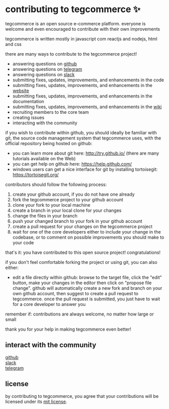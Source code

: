 # contributing to tegcommerce ✨

tegcommerce is an open source e-commerce platform. everyone is welcome and even encouraged to contribute with their own improvements

tegcommerce is written mostly in javascript com reactjs and nodejs, html and css

there are many ways to contribute to the tegcommerce project!

- answering questions on [github](https://github.com/tegcommerce)
- answering questions on [telegram](https://t.me/tegcommerce)
- answering questions on [slack](https://tegcommerce.slack.com/join/shared_invite/enQtNjIzNDYxNTU4OTYwLWE2YTkxODg1ZDQxMDljMjAzNmVmNTNiOWFkOWZiNDk3NzcxZTQ0YjU4MDkxOTJlZDgzOGUzOTExYzUzNTFhYjI)
- submitting fixes, updates, improvements, and enhancements in the code
- submitting fixes, updates, improvements, and enhancements in the [website](https://github.com/tegcommerce/tegcommerce-website)
- submitting fixes, updates, improvements, and enhancements in the documentation
- submitting fixes, updates, improvements, and enhancements in the [wiki](https://github.com/tegcommerce/tegcommerce-wiki)
- recruiting members to the core team
- creating issues
- interacting with the community

if you wish to contribute within github, you should ideally be familiar with git, the source code management system that tegcommerce uses, with the official repository being hosted on github:
* you can learn more about git here: http://try.github.io/ (there are many tutorials available on the Web)
* you can get help on github here: https://help.github.com/
* windows users can get a nice interface for git by installing tortoisegit: https://tortoisegit.org/

contributors should follow the following process:
1. create your github account, if you do not have one already
2. fork the tegcommerce project to your github account
3. clone your fork to your local machine
4. create a branch in your local clone for your changes
5. change the files in your branch
6. push your changed branch to your fork in your github account
7. create a pull request for your changes on the tegcommerce project
8. wait for one of the core developers either to include your change in the codebase, or to comment on possible improvements you should make to your code

that's it: you have contributed to this open source project! congratulations!

if you don't feel comfortable forking the project or using git, you can also either:
* edit a file directly within github: browse to the target file, click the "edit" button, make your changes in the editor then click on "propose file change". github will automatically create a new fork and branch on your own github account, then suggest to create a pull request to tegcommerce. once the pull request is submitted, you just have to wait for a core developer to answer you

remember if: contributions are always welcome, no matter how large or small

thank you for your help in making tegcommerce even better!

## interact with the community

[github](https://www.github.com/tegcommerce)<br />
[slack](https://join.slack.com/t/tegcommerce/shared_invite/enQtNjIzNDYxNTU4OTYwLWE2YTkxODg1ZDQxMDljMjAzNmVmNTNiOWFkOWZiNDk3NzcxZTQ0YjU4MDkxOTJlZDgzOGUzOTExYzUzNTFhYjI)<br />
[telegram](http://t.me/tegcommerce)

## license

by contributing to tegcommerce, you agree that your contributions will be licensed
under its [mit license](https://opensource.org/licenses/MIT).
